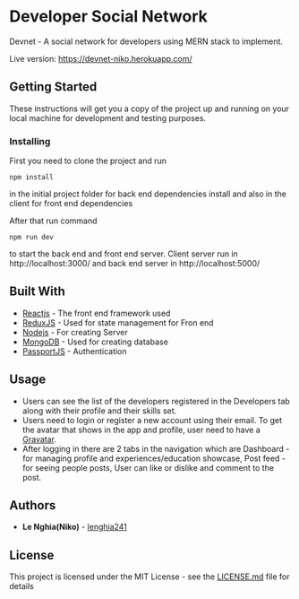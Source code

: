 
# Developer Social Network

Devnet - A social network for developers using MERN stack to implement.

Live version: https://devnet-niko.herokuapp.com/

## Getting Started

These instructions will get you a copy of the project up and running on your local machine for development and testing purposes.

### Installing

First you need to clone the project and run

```
npm install
```
in the initial project folder for back end dependencies install and also in the client for front end dependencies

After that run command

```
npm run dev
```
to start the back end and front end server. Client server run in http://localhost:3000/ and back end server in http://localhost:5000/

## Built With

* [Reactjs](https://reactjs.org/docs/getting-started.html) - The front end framework used
* [ReduxJS](https://redux.js.org/) - Used for state management for Fron end
* [Nodejs](https://nodejs.org/en/docs/) - For creating Server
* [MongoDB](https://docs.mongodb.com/) - Used for creating database
* [PassportJS](http://www.passportjs.org/docs/) - Authentication

## Usage

* Users can see the list of the developers registered in the Developers tab along with their profile and their skills set.
* Users need to login or register a new account using their email. To get the avatar that shows in the app and profile, user need to have a [Gravatar](https://en.gravatar.com/).
* After logging in there are 2 tabs in the navigation which are 
Dashboard - for managing profile and experiences/education showcase, 
Post feed - for seeing people posts, User can like or dislike and comment to the post.

## Authors

* **Le Nghia(Niko)** - [lenghia241](https://github.com/lenghia241)


## License

This project is licensed under the MIT License - see the [LICENSE.md](LICENSE.md) file for details

